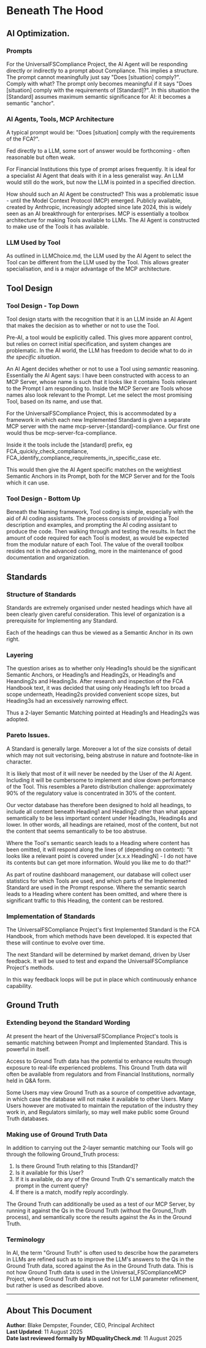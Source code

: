 # Beneath The Hood

## AI Optimization.

### Prompts

For the UniversalFSCompliance Project, the AI Agent will be responding directly or indirectly to a prompt about Compliance. This implies a structure. The prompt cannot meaningfully just say "Does [situation] comply?". Comply with what? The prompt only becomes meaningful if it says "Does [situation] comply with the requirements of [Standard]?". In this situation the [Standard] assumes maximum semantic significance for AI: it becomes a semantic "anchor".

### AI Agents, Tools, MCP Architecture

A typical prompt would be: "Does [situation] comply with the requirements of the FCA?". 

Fed directly to a LLM, some sort of answer would be forthcoming - often reasonable but often weak. 

For Financial Institutions this type of prompt arises frequently. It is ideal for a specialist AI Agent that deals with it in a less generalist way. An LLM would still do the work, but now the LLM is pointed in a specified direction.

How should such an AI Agent be constructed? This was a problematic issue - until the Model Context Protocol (MCP) emerged. Publicly available, created by Anthropic, increasingly adopted since late 2024, this is widely seen as an AI breakthrough for enterprises. MCP is essentially a toolbox architecture for making Tools available to LLMs. The AI Agent is constructed to make use of the Tools it has available.

### LLM Used by Tool

As outlined in LLMChoice.md, the LLM used by the AI Agent to select the Tool can be different from the LLM used by the Tool. This allows greater specialisation, and is a major advantage of the MCP architecture.

## Tool Design

### Tool Design - Top Down

Tool design starts with the recognition that it is an LLM inside an AI Agent that makes the decision as to whether or not to use the Tool. 

Pre-AI, a tool would be explicitly called. This gives more apparent control, but relies on correct initial specification, and system changes are problematic. In the AI world, the LLM has freedom to decide what to do *in the specific situation*.

An AI Agent decides whether or not to use a Tool using *semantic* reasoning. Essentially the AI Agent says: I have been constructed with access to an MCP Server, whose name is such that it looks like it contains Tools relevant to the Prompt I am responding to. Inside the MCP Server are Tools whose names also look relevant to the Prompt. Let me select the most promising Tool, based on its name, and use that.

For the UniversalFSCompliance Project, this is accommodated by a framework in which each new Implemented Standard is given a separate MCP server with the name mcp-server-[standard]-compliance. Our first one would thus be mcp-server-fca-compliance.

Inside it the tools include the [standard] prefix, eg FCA_quickly_check_compliance, FCA_identify_compliance_requirements_in_specific_case etc.

This would then give the AI Agent specific matches on the weightiest Semantic Anchors in its Prompt, both for the MCP Server and for the Tools which it can use.

### Tool Design - Bottom Up

Beneath the Naming framework, Tool coding is simple, especially with the aid of AI coding assistants. The process consists of providing a Tool description and examples, and prompting the AI coding assistant to produce the code. Then walking through and testing the results. In fact the amount of code required for each Tool is modest, as would be expected from the modular nature of each Tool. The value of the overall toolbox resides not in the advanced coding, more in the maintenance of good documentation and organization.

## Standards

### Structure of Standards

Standards are extremely organised under nested headings which have all been clearly given careful consideration. This level of organization is a prerequisite for Implementing any Standard.

Each of the headings can thus be viewed as a Semantic Anchor in its own right. 

### Layering

The question arises as to whether only Heading1s should be the significant Semantic Anchors, or Heading1s and Heading2s, or Heading1s and Heanding2s and Heading3s. After research and inspection of the FCA Handbook text, it was decided that using only Heading1s left too broad a scope underneath, Heading2s provided convenient scope sizes, but Heading3s had an excessively narrowing effect. 

Thus a 2-layer Semantic Matching pointed at Heading1s and Heading2s was adopted.

### Pareto Issues.

A Standard is generally large. Moreover a lot of the size consists of detail which may not suit vectorising, being abstruse in nature and footnote-like in character. 

It is likely that most of it will never be needed by the User of the AI Agent. Including it will be cumbersome to implement and slow down performance of the Tool. This resembles a Pareto distribution challenge: approximately 90% of the regulatory value is concentrated in 30% of the content. 

Our vector database has therefore been designed to hold all headings, to include all content beneath Heading1 and Heading2 other than what appear semantically to be less important content under Heading3s, Heading4s and lower. In other words, all headings are retained, most of the content, but not the content that seems semantically to be too abstruse.

Where the Tool's semantic search leads to a Heading where content has been omitted, it will respond along the lines of (depending on context): "It looks like a relevant point is covered under [x.x.x HeadingN] - I do not have its contents but can get more information. Would you like me to do that?"

As part of routine dashboard management, our database will collect user statistics for which Tools are used, and which parts of the Implemented Standard are used in the Prompt response. Where the semantic search leads to a Heading where content has been omitted, and where there is significant traffic to this Heading, the content can be restored. 

### Implementation of Standards

The UniversalFSCompliance Project's first Implemented Standard is the FCA Handbook, from which methods have been developed. It is expected that these will continue to evolve over time.

The next Standard will be determined by market demand, driven by User feedback. It will be used to test and expand the UniversalFSCompliance Project's methods.

In this way feedback loops will be put in place which continuously enhance capability.

## Ground Truth

### Extending beyond the Standard Wording

At present the heart of the UniversalFSCompliance Project's tools is semantic matching between Prompt and Implemented Standard. This is powerful in itself. 

Access to Ground Truth data has the potential to enhance results through exposure to real-life experienced problems. This Ground Truth data will often be available from regulators and from Financial Institutions, normally held in Q&A form. 

Some Users may view Ground Truth as a source of competitive advantage, in which case the database will not make it available to other Users. Many Users however are motivated to maintain the reputation of the industry they work in, and Regulators similarly, so may well make public some Ground Truth databases.

### Making use of Ground Truth Data

In addition to carrying out the 2-layer semantic matching our Tools will go through the following Ground_Truth process:

1. Is there Ground Truth relating to this [Standard]?
2. Is it available for this User?
3. If it is available, do any of the Ground Truth Q's semantically match the prompt in the current query?
4. If there is a match, modify reply accordingly.

The Ground Truth can additionally be used as a test of our MCP Server, by running it against the Qs in the Ground Truth (without the Ground_Truth process), and semantically score the results against the As in the Ground Truth.

### Terminology

In AI, the term "Ground Truth" is often used to describe how the parameters in LLMs are refined such as to improve the LLM's answers to the Qs in the Ground Truth data, scored against the As in the Ground Truth data. This is not how Ground Truth data is used in the Universal_FSComplianceMCP Project, where Ground Truth data is used not for LLM parameter refinement, but rather is used as described above.

---

## About This Document

**Author**: Blake Dempster, Founder, CEO, Principal Architect  
**Last Updated**: 11 August 2025  
**Date last reviewed formally by MDqualityCheck.md**: 11 August 2025  
